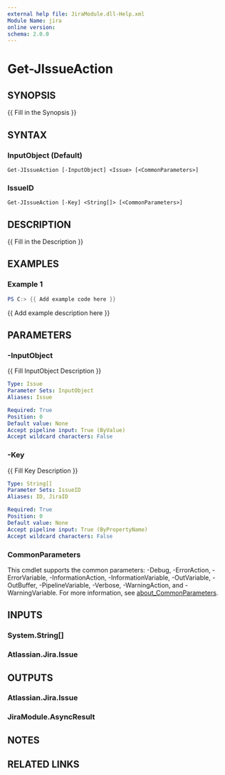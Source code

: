 ```yaml
---
external help file: JiraModule.dll-Help.xml
Module Name: jira
online version:
schema: 2.0.0
---
```


# Get-JIssueAction

## SYNOPSIS
{{ Fill in the Synopsis }}

## SYNTAX

### InputObject (Default)
```
Get-JIssueAction [-InputObject] <Issue> [<CommonParameters>]
```

### IssueID
```
Get-JIssueAction [-Key] <String[]> [<CommonParameters>]
```

## DESCRIPTION
{{ Fill in the Description }}

## EXAMPLES

### Example 1
```powershell
PS C:> {{ Add example code here }}
```

{{ Add example description here }}

## PARAMETERS

### -InputObject
{{ Fill InputObject Description }}

```yaml
Type: Issue
Parameter Sets: InputObject
Aliases: Issue

Required: True
Position: 0
Default value: None
Accept pipeline input: True (ByValue)
Accept wildcard characters: False
```

### -Key
{{ Fill Key Description }}

```yaml
Type: String[]
Parameter Sets: IssueID
Aliases: ID, JiraID

Required: True
Position: 0
Default value: None
Accept pipeline input: True (ByPropertyName)
Accept wildcard characters: False
```

### CommonParameters
This cmdlet supports the common parameters: -Debug, -ErrorAction, -ErrorVariable, -InformationAction, -InformationVariable, -OutVariable, -OutBuffer, -PipelineVariable, -Verbose, -WarningAction, and -WarningVariable. For more information, see [about_CommonParameters](http://go.microsoft.com/fwlink/?LinkID=113216).

## INPUTS

### System.String[]

### Atlassian.Jira.Issue

## OUTPUTS

### Atlassian.Jira.Issue

### JiraModule.AsyncResult

## NOTES

## RELATED LINKS
